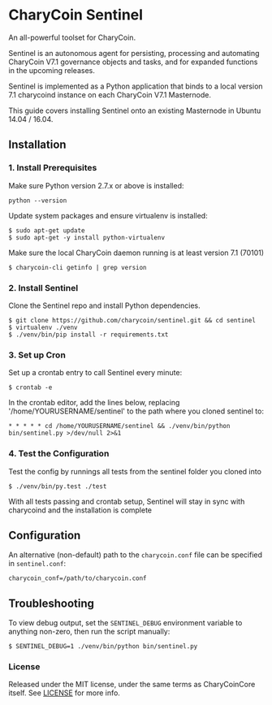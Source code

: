 # CharyCoin Sentinel

An all-powerful toolset for CharyCoin.

Sentinel is an autonomous agent for persisting, processing and automating CharyCoin V7.1 governance objects and tasks, and for expanded functions in the upcoming releases.

Sentinel is implemented as a Python application that binds to a local version 7.1 charycoind instance on each CharyCoin V7.1 Masternode.

This guide covers installing Sentinel onto an existing Masternode in Ubuntu 14.04 / 16.04.

## Installation

### 1. Install Prerequisites

Make sure Python version 2.7.x or above is installed:

    python --version

Update system packages and ensure virtualenv is installed:

    $ sudo apt-get update
    $ sudo apt-get -y install python-virtualenv

Make sure the local CharyCoin daemon running is at least version 7.1 (70101)

    $ charycoin-cli getinfo | grep version

### 2. Install Sentinel

Clone the Sentinel repo and install Python dependencies.

    $ git clone https://github.com/charycoin/sentinel.git && cd sentinel
    $ virtualenv ./venv
    $ ./venv/bin/pip install -r requirements.txt

### 3. Set up Cron

Set up a crontab entry to call Sentinel every minute:

    $ crontab -e

In the crontab editor, add the lines below, replacing '/home/YOURUSERNAME/sentinel' to the path where you cloned sentinel to:

    * * * * * cd /home/YOURUSERNAME/sentinel && ./venv/bin/python bin/sentinel.py >/dev/null 2>&1

### 4. Test the Configuration

Test the config by runnings all tests from the sentinel folder you cloned into

    $ ./venv/bin/py.test ./test

With all tests passing and crontab setup, Sentinel will stay in sync with charycoind and the installation is complete

## Configuration

An alternative (non-default) path to the `charycoin.conf` file can be specified in `sentinel.conf`:

    charycoin_conf=/path/to/charycoin.conf

## Troubleshooting

To view debug output, set the `SENTINEL_DEBUG` environment variable to anything non-zero, then run the script manually:

    $ SENTINEL_DEBUG=1 ./venv/bin/python bin/sentinel.py

### License

Released under the MIT license, under the same terms as CharyCoinCore itself. See [LICENSE](LICENSE) for more info.
